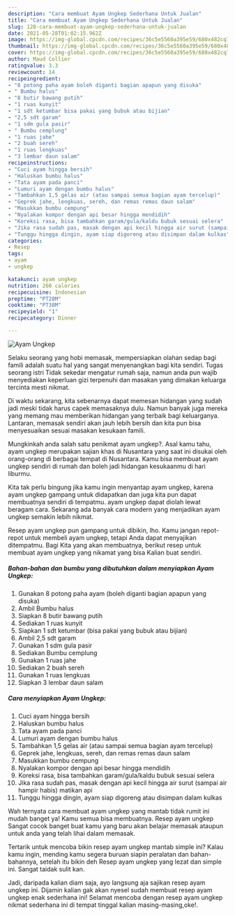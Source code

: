 ```yaml
---
description: "Cara membuat Ayam Ungkep Sederhana Untuk Jualan"
title: "Cara membuat Ayam Ungkep Sederhana Untuk Jualan"
slug: 128-cara-membuat-ayam-ungkep-sederhana-untuk-jualan
date: 2021-05-28T01:02:15.962Z
image: https://img-global.cpcdn.com/recipes/36c5e5560a395e59/680x482cq70/ayam-ungkep-foto-resep-utama.jpg
thumbnail: https://img-global.cpcdn.com/recipes/36c5e5560a395e59/680x482cq70/ayam-ungkep-foto-resep-utama.jpg
cover: https://img-global.cpcdn.com/recipes/36c5e5560a395e59/680x482cq70/ayam-ungkep-foto-resep-utama.jpg
author: Maud Collier
ratingvalue: 3.3
reviewcount: 14
recipeingredient:
- "8 potong paha ayam boleh diganti bagian apapun yang disuka"
- " Bumbu halus"
- "8 butir bawang putih"
- "1 ruas kunyit"
- "1 sdt ketumbar bisa pakai yang bubuk atau bijian"
- "2,5 sdt garam"
- "1 sdm gula pasir"
- " Bumbu cemplung"
- "1 ruas jahe"
- "2 buah sereh"
- "1 ruas lengkuas"
- "3 lembar daun salam"
recipeinstructions:
- "Cuci ayam hingga bersih"
- "Haluskan bumbu halus"
- "Tata ayam pada panci"
- "Lumuri ayam dengan bumbu halus"
- "Tambahkan 1,5 gelas air (atau sampai semua bagian ayam tercelup)"
- "Geprek jahe, lengkuas, sereh, dan remas remas daun salam"
- "Masukkan bumbu cempung"
- "Nyalakan kompor dengan api besar hingga mendidih"
- "Koreksi rasa, bisa tambahkan garam/gula/kaldu bubuk sesuai selera"
- "Jika rasa sudah pas, masak dengan api kecil hingga air surut (sampai air hampir habis) matikan api"
- "Tunggu hingga dingin, ayam siap digoreng atau disimpan dalam kulkas"
categories:
- Resep
tags:
- ayam
- ungkep

katakunci: ayam ungkep 
nutrition: 260 calories
recipecuisine: Indonesian
preptime: "PT28M"
cooktime: "PT38M"
recipeyield: "1"
recipecategory: Dinner

---
```



![Ayam Ungkep](https://img-global.cpcdn.com/recipes/36c5e5560a395e59/680x482cq70/ayam-ungkep-foto-resep-utama.jpg)

Selaku seorang yang hobi memasak, mempersiapkan olahan sedap bagi famili adalah suatu hal yang sangat menyenangkan bagi kita sendiri. Tugas seorang istri Tidak sekedar mengatur rumah saja, namun anda pun wajib menyediakan keperluan gizi terpenuhi dan masakan yang dimakan keluarga tercinta mesti nikmat.

Di waktu  sekarang, kita sebenarnya dapat memesan hidangan yang sudah jadi meski tidak harus capek memasaknya dulu. Namun banyak juga mereka yang memang mau memberikan hidangan yang terbaik bagi keluarganya. Lantaran, memasak sendiri akan jauh lebih bersih dan kita pun bisa menyesuaikan sesuai masakan kesukaan famili. 



Mungkinkah anda salah satu penikmat ayam ungkep?. Asal kamu tahu, ayam ungkep merupakan sajian khas di Nusantara yang saat ini disukai oleh orang-orang di berbagai tempat di Nusantara. Kamu bisa membuat ayam ungkep sendiri di rumah dan boleh jadi hidangan kesukaanmu di hari liburmu.

Kita tak perlu bingung jika kamu ingin menyantap ayam ungkep, karena ayam ungkep gampang untuk didapatkan dan juga kita pun dapat membuatnya sendiri di tempatmu. ayam ungkep dapat diolah lewat beragam cara. Sekarang ada banyak cara modern yang menjadikan ayam ungkep semakin lebih nikmat.

Resep ayam ungkep pun gampang untuk dibikin, lho. Kamu jangan repot-repot untuk membeli ayam ungkep, tetapi Anda dapat menyajikan ditempatmu. Bagi Kita yang akan membuatnya, berikut resep untuk membuat ayam ungkep yang nikamat yang bisa Kalian buat sendiri.

<!--inarticleads1-->

##### Bahan-bahan dan bumbu yang dibutuhkan dalam menyiapkan Ayam Ungkep:

1. Gunakan 8 potong paha ayam (boleh diganti bagian apapun yang disuka)
1. Ambil  Bumbu halus
1. Siapkan 8 butir bawang putih
1. Sediakan 1 ruas kunyit
1. Siapkan 1 sdt ketumbar (bisa pakai yang bubuk atau bijian)
1. Ambil 2,5 sdt garam
1. Gunakan 1 sdm gula pasir
1. Sediakan  Bumbu cemplung
1. Gunakan 1 ruas jahe
1. Sediakan 2 buah sereh
1. Gunakan 1 ruas lengkuas
1. Siapkan 3 lembar daun salam




<!--inarticleads2-->

##### Cara menyiapkan Ayam Ungkep:

1. Cuci ayam hingga bersih
1. Haluskan bumbu halus
1. Tata ayam pada panci
1. Lumuri ayam dengan bumbu halus
1. Tambahkan 1,5 gelas air (atau sampai semua bagian ayam tercelup)
1. Geprek jahe, lengkuas, sereh, dan remas remas daun salam
1. Masukkan bumbu cempung
1. Nyalakan kompor dengan api besar hingga mendidih
1. Koreksi rasa, bisa tambahkan garam/gula/kaldu bubuk sesuai selera
1. Jika rasa sudah pas, masak dengan api kecil hingga air surut (sampai air hampir habis) matikan api
1. Tunggu hingga dingin, ayam siap digoreng atau disimpan dalam kulkas




Wah ternyata cara membuat ayam ungkep yang mantab tidak rumit ini mudah banget ya! Kamu semua bisa membuatnya. Resep ayam ungkep Sangat cocok banget buat kamu yang baru akan belajar memasak ataupun untuk anda yang telah lihai dalam memasak.

Tertarik untuk mencoba bikin resep ayam ungkep mantab simple ini? Kalau kamu ingin, mending kamu segera buruan siapin peralatan dan bahan-bahannya, setelah itu bikin deh Resep ayam ungkep yang lezat dan simple ini. Sangat taidak sulit kan. 

Jadi, daripada kalian diam saja, ayo langsung aja sajikan resep ayam ungkep ini. Dijamin kalian gak akan nyesel sudah membuat resep ayam ungkep enak sederhana ini! Selamat mencoba dengan resep ayam ungkep nikmat sederhana ini di tempat tinggal kalian masing-masing,oke!.

